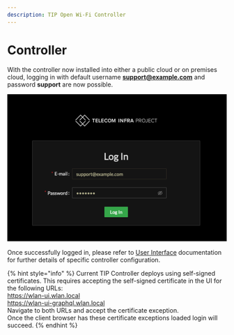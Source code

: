```yaml
---
description: TIP Open Wi-Fi Controller
---
```


# Controller

With the controller now installed into either a public cloud or on premises cloud, logging in with default username **support@example.com** and password **support** are now possible. 

![Controller Login Page](../.gitbook/assets/screen-shot-2020-11-29-at-4.25.44-pm.png)

Once successfully logged in,  please refer to [User Interface](../user-interface/) documentation for further details of specific controller configuration. 

{% hint style="info" %}
Current TIP Controller deploys using self-signed certificates. This requires accepting the self-signed certificate in the UI for the following URLs:  
     https://wlan-ui.wlan.local  
     https://wlan-ui-graphql.wlan.local  
Navigate to both URLs and accept the certificate exception.  
Once the client browser has these certificate exceptions loaded login will succeed. 
{% endhint %}

  


